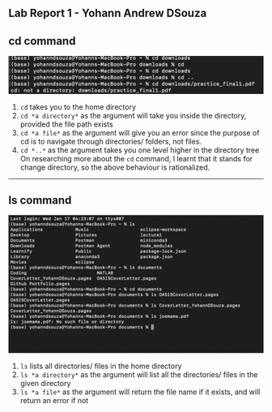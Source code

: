 Lab Report 1 - Yohann Andrew DSouza
---
## cd command
![Image](/cdCommands.png)
1. `cd` takes you to the home directory
2. `cd *a directory*` as the argument will take you inside the directory, provided the file path exists
3. `cd *a file*` as the argument will give you an error since the purpose of cd is to navigate through directories/ folders, not files.
4. `cd *..*` as the argument takes you one level higher in the directory tree
   On researching more about the `cd` command, I learnt that it stands for change directory, so the above behaviour is rationalized.
---
## ls command
![Image](/lsCommands.png)
1. `ls` lists all directories/ files in the home directory
2. `ls *a directory*` as the argument will list all the directories/ files in the given directory
3. `ls *a file*` as the argument will return the file name if it exists, and will return an error if not
   
